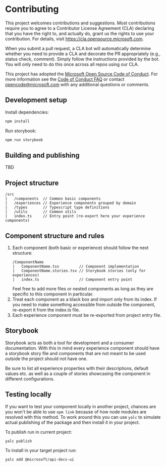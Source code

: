 # Contributing

This project welcomes contributions and suggestions.  Most contributions require you to agree to a
Contributor License Agreement (CLA) declaring that you have the right to, and actually do, grant us
the rights to use your contribution. For details, visit https://cla.opensource.microsoft.com.

When you submit a pull request, a CLA bot will automatically determine whether you need to provide
a CLA and decorate the PR appropriately (e.g., status check, comment). Simply follow the instructions
provided by the bot. You will only need to do this once across all repos using our CLA.

This project has adopted the [Microsoft Open Source Code of Conduct](https://opensource.microsoft.com/codeofconduct/).
For more information see the [Code of Conduct FAQ](https://opensource.microsoft.com/codeofconduct/faq/) or
contact [opencode@microsoft.com](mailto:opencode@microsoft.com) with any additional questions or comments.

## Development setup

Install dependencies:

```bash
npm install
```

Run storybook:

```bash
npm run storybook
```

## Building and publishing

TBD

## Project structure

```
/src
|   /components  // Common basic components
|   /experiences // Experience components grouped by domain
|   /types       // Typescript type definitions
|   /utils       // Common utils
|   index.ts     // Entry point (re-export here your experience components)
```

## Component structure and rules
1. Each component (both basic or experience) should follow the next structure:
    ```
    /ComponentName
    |   ComponentName.tsx         // Component implementation
    |   ComponentName.stories.tsx // Storybook stories (only for experiences)
    |   index.ts                  // Component entry point
    ```
    Feel free to add more files or nested components as long as they are specific to this component in particular.
2. Treat each component as a black box and import only from its index.
If you need to make something accessible from outside the component, re-export it from the index.ts file. 
3. Each experience component must be re-exported from project entry file.

## Storybook
Storybook acts as both a tool for development and a consumer documentation.
With this in mind every experience component should have a storybook story file
and components that are not meant to be used outside the project should not have one.

Be sure to list all experience properties with their descriptions, default values etc. as well as
a couple of stories showcasing the component in different configurations.

## Testing locally
If you want to test your component locally in another project, chances are you won't be able to use `npm link`
because of how node modules are resolved with this method. To work around this you can use `yalc` to simulate actual
publishing of the package and then install it in your project.

To publish run in current project:
```bash
yalc publish
```

To install in your target project run:
```bash
yalc add @microsoft/api-docs-ui
```
